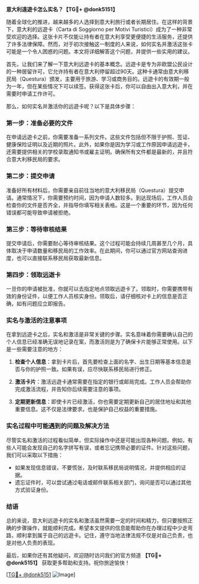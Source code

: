 **意大利遠遊卡怎么实名？【TG💪+ @donk5151】**

随着全球化的推进，越来越多的人选择到意大利旅行或者长期居住。在这样的背景下，意大利的远遊卡（Carta di Soggiorno per Motivi Turistici）成为了一种非常受欢迎的选择。这张卡片不仅能让持有者在意大利享受更便捷的生活服务，还提供了许多法律保障。然而，对于初次接触这一制度的人来说，如何实名并激活这张卡可能是一个令人困惑的问题。本文将详细解答这个问题，并提供一些实用的建议。

首先，让我们来了解一下意大利远遊卡的基本概念。远遊卡是专为非欧盟公民设计的一种居留许可，它允许持有者在意大利停留超过90天。这种卡通常由意大利移民局（Questura）颁发，主要用于旅游、学习或商务目的。远遊卡的有效期一般为一年，但在某些情况下可以续签。获得这张卡后，你可以自由出入意大利，并在需要时申请工作许可。

那么，如何实名并激活你的远遊卡呢？以下是具体步骤：

### 第一步：准备必要的文件

在申请远遊卡之前，你需要准备一系列文件。这些文件包括但不限于护照、签证、健康保险证明以及近期的照片。此外，如果你是因为学习或工作原因申请远遊卡，还需要提供相关的学校录取通知书或雇主证明。确保所有文件都是最新的，并且符合意大利移民局的要求。

### 第二步：提交申请

准备好所有材料后，你需要亲自前往当地的意大利移民局（Questura）提交申请。通常情况下，你需要预约时间，因为申请人数较多。到达现场后，工作人员会检查你的文件是否齐全，并指导你填写相关表格。这是一个重要的环节，因为任何错误都可能导致申请被拒绝。

### 第三步：等待审核结果

提交申请后，你需要耐心等待审核结果。这个过程可能会持续几周甚至几个月，具体取决于申请数量和移民局的工作效率。在此期间，你可以通过官方网站查询进度，也可以直接联系移民局获取最新信息。

### 第四步：领取远遊卡

一旦你的申请被批准，你就可以去指定地点领取远遊卡了。领取时，你需要携带有效的身份证件，以便工作人员核实身份。领取后，请仔细核对卡上的信息是否正确，如有问题应立即报告。

### 实名与激活的注意事项

在拿到远遊卡之后，实名和激活是非常关键的步骤。实名意味着你需要确认自己的个人信息已经准确无误地记录在案，而激活则是为了确保卡片能够正常使用。以下是一些需要注意的地方：

1. **检查个人信息**：拿到卡片后，首先要检查上面的名字、出生日期等基本信息是否与你的护照一致。如果有误，应尽快联系移民局进行修正。
   
2. **激活卡片**：激活远遊卡通常需要在指定的银行或邮局完成。工作人员会帮助你完成激活流程，并告知你后续需要注意的事项。

3. **定期更新信息**：即使卡片已经激活，你也需要定期更新自己的居住地址和其他重要信息。这不仅是法律要求，也是保护自己权益的重要措施。

### 实名过程中可能遇到的问题及解决方法

尽管实名和激活的过程看似简单，但实际操作中还是可能出现各种问题。例如，有些人可能会发现自己的名字拼写有误，或者忘记携带必要的证件。针对这些问题，我们可以采取以下措施：

- 如果发现信息错误，不要慌张，及时联系移民局说明情况，并提供相应的证据。
- 遗忘证件时，可以尝试通过电话或邮件联系相关部门，询问是否可以通过其他方式验证身份。

### 结语

总的来说，意大利远遊卡的实名和激活虽然需要一定的时间和精力，但只要按照正确的步骤操作，就能顺利完成。希望本文提供的信息能帮助你在办理过程中少走弯路，顺利拿到属于自己的远遊卡。记住，遵守当地法律法规不仅是对自己负责，也是对他人负责的表现。

最后，如果你还有其他疑问，欢迎随时访问我们的官方频道 **【TG💪+ @donk5151】** 获取更多帮助和支持。祝你旅途愉快！

[[TG💪+ @donk5151](https://t.me/s/donk5151) ![Image](https://i.postimg.cc/rwNCRYN7/Snipaste-2025-04-30-17-27-05.png)]